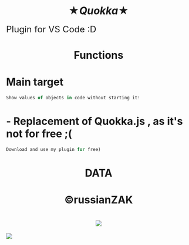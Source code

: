 #    <center>  ★***Quokka***★</center>

<font size="5">Plugin for VS Code :D<br>

</font> 

# <center>**Functions**</center>

# Main target
```javascript
Show values of objects in code without starting it!
```
# - Replacement of Quokka.js , as it's not for free ;( 


```javascript
Download and use my plugin for free)
```


# <center>**DATA**</center>
<font size="5">


</font>


# <center> ©russianZAK</center>

# <center> ![](https://i.ibb.co/myR3Y6r/Fznp-QALpexc.jpg)</center>

![](https://img.shields.io/github/release/pandao/editor.md.svg)
